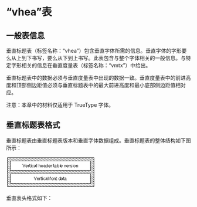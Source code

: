 # “vhea”表

## 一般表信息

垂直标题表（标签名称：“vhea”）包含垂直字体所需的信息。垂直字体的字形要么从上到下书写，要么从下到上书写。此表包含与整个字体相关的一般信息。与特定字形相关的信息在垂直度量表（标签名称：“vmtx”）中给出。

垂直标题表中的数据必须与垂直度量表中出现的数据一致。垂直度量表中的前进高度和顶部侧边距值必须与垂直标题表中的最大前进高度和最小底部侧边距值相对应。

注意：本章中的材料仅适用于 TrueType 字体。

## 垂直标题表格式

垂直标题表由垂直标题表版本和垂直字体数据组成。垂直标题表的整体结构如下图所示：

![ff56](./images/FF56.gif)

垂直表头格式如下：